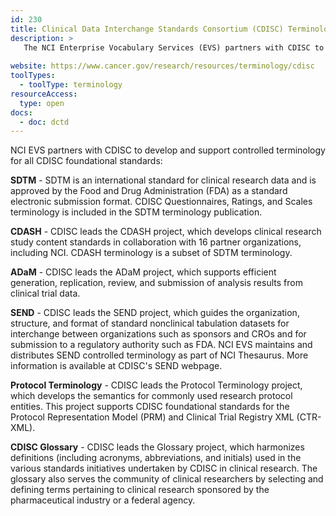 ```yaml
---
id: 230
title: Clinical Data Interchange Standards Consortium (CDISC) Terminology
description: >
   The NCI Enterprise Vocabulary Services (EVS) partners with CDISC to develop and support controlled terminology for all CDISC foundational standards, including Study Data Tabulation Model (SDTM), Clinical Data Acquisition Standards Harmonization (CDASH), Analysis Data Model (ADaM), and Standard for the Exchange of Nonclinical Data (SEND).
  
website: https://www.cancer.gov/research/resources/terminology/cdisc
toolTypes:
  - toolType: terminology
resourceAccess:
  type: open
docs:
  - doc: dctd
---
```

NCI EVS partners with CDISC to develop and support controlled terminology for all CDISC foundational standards:

**SDTM** - SDTM is an international standard for clinical research data and is approved by the Food and Drug Administration (FDA) as a standard electronic submission format. CDISC Questionnaires, Ratings, and Scales terminology is included in the SDTM terminology publication.

**CDASH** - CDISC leads the CDASH project, which develops clinical research study content standards in collaboration with 16 partner organizations, including NCI. CDASH terminology is a subset of SDTM terminology.

**ADaM** - CDISC leads the ADaM project, which supports efficient generation, replication, review, and submission of analysis results from clinical trial data.

**SEND** - CDISC leads the SEND project, which guides the organization, structure, and format of standard nonclinical tabulation datasets for interchange between organizations such as sponsors and CROs and for submission to a regulatory authority such as FDA. NCI EVS maintains and distributes SEND controlled terminology as part of NCI Thesaurus. More information is available at CDISC's SEND webpage.

**Protocol Terminology** - CDISC leads the Protocol Terminology project, which develops the semantics for commonly used research protocol entities. This project supports CDISC foundational standards for the Protocol Representation Model (PRM) and Clinical Trial Registry XML (CTR-XML).

**CDISC Glossary** - CDISC leads the Glossary project, which harmonizes definitions (including acronyms, abbreviations, and initials) used in the various standards initiatives undertaken by CDISC in clinical research. The glossary also serves the community of clinical researchers by selecting and defining terms pertaining to clinical research sponsored by the pharmaceutical industry or a federal agency.